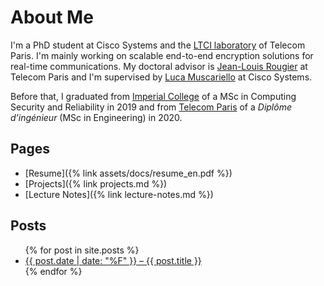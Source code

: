 ---
---

# About Me

I'm a PhD student at Cisco Systems and the [LTCI
laboratory](https://www.telecom-paris.fr/en/research/laboratories/information-processing-and-communication-laboratory-ltci)
of Telecom Paris. I'm mainly working on scalable end-to-end encryption solutions
for real-time communications. My doctoral advisor is [Jean-Louis
  Rougier](https://perso.telecom-paristech.fr/rougierj/) at Telecom Paris and
  I'm supervised by [Luca
  Muscariello](https://sites.google.com/view/lucamuscariello/) at Cisco Systems.

Before that, I graduated from [Imperial
College](https://www.imperial.ac.uk/study/pg/computing/secure-software-systems/)
of a MSc in Computing Security and Reliability in 2019 and from [Telecom
Paris](https://www.telecom-paris.fr/en/home) of a *Diplôme d’ingénieur* (MSc in
Engineering) in 2020.

## Pages
* [Resume]({% link assets/docs/resume_en.pdf %})
* [Projects]({% link projects.md %})
* [Lecture Notes]({% link lecture-notes.md %})

## Posts
<ul>
  {% for post in site.posts %}
    <li>
      <a href="{{ post.url }}">{{ post.date | date: "%F" }} – {{ post.title }}</a>
    </li>
  {% endfor %}
</ul>
